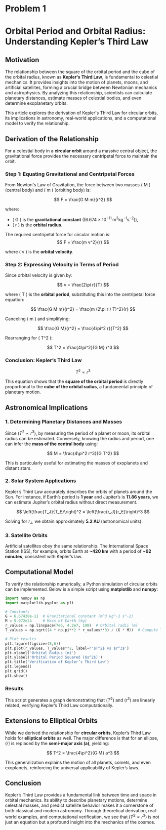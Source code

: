 # Problem 1
# Orbital Period and Orbital Radius: Understanding Kepler’s Third Law  

## Motivation  

The relationship between the square of the orbital period and the cube of the orbital radius, known as **Kepler's Third Law**, is fundamental to celestial mechanics. It provides insights into the motion of planets, moons, and artificial satellites, forming a crucial bridge between Newtonian mechanics and astrophysics. By analyzing this relationship, scientists can calculate planetary distances, estimate masses of celestial bodies, and even determine exoplanetary orbits.  

This article explores the derivation of Kepler's Third Law for circular orbits, its implications in astronomy, real-world applications, and a computational model to verify the relationship.  

## Derivation of the Relationship  

For a celestial body in a **circular orbit** around a massive central object, the gravitational force provides the necessary centripetal force to maintain the orbit.  

### Step 1: Equating Gravitational and Centripetal Forces  

From Newton's Law of Gravitation, the force between two masses \( M \) (central body) and \( m \) (orbiting body) is:  

$$
F = \frac{G M m}{r^2}
$$

where:  
- \( G \) is the **gravitational constant** ($(6.674 \times 10^{-11} \, \text{m}^3\text{kg}^{-1}\text{s}^{-2}$)),  
- \( r \) is the **orbital radius**.  

The required centripetal force for circular motion is:  
$$
F = \frac{m v^2}{r}
$$

where \( v \) is the **orbital velocity**.  

### Step 2: Expressing Velocity in Terms of Period  

Since orbital velocity is given by:

$$
v = \frac{2\pi r}{T}
$$

where \( T \) is the **orbital period**, substituting this into the centripetal force equation:

$$
\frac{G M m}{r^2} = \frac{m (2\pi r / T)^2}{r}
$$

Canceling \( m \) and simplifying:

$$
\frac{G M}{r^2} = \frac{4\pi^2 r}{T^2}
$$

Rearranging for \( T^2 \):

$$
T^2 = \frac{4\pi^2}{G M} r^3
$$

### Conclusion: Kepler’s Third Law  

$$
T^2 \propto r^3
$$

This equation shows that the **square of the orbital period** is directly proportional to the **cube of the orbital radius**, a fundamental principle of planetary motion.  

## Astronomical Implications  

### 1. **Determining Planetary Distances and Masses**  
Since $(T^2 \propto r^3$), by measuring the period of a planet or moon, its orbital radius can be estimated. Conversely, knowing the radius and period, one can infer the **mass of the central body** using:  

$$
M = \frac{4\pi^2 r^3}{G T^2}
$$

This is particularly useful for estimating the masses of exoplanets and distant stars.  

### 2. **Solar System Applications**  
Kepler’s Third Law accurately describes the orbits of planets around the Sun. For instance, if Earth’s period is **1 year** and Jupiter’s is **11.86 years**, we can estimate Jupiter’s orbital radius without direct measurement.  

$$
\left(\frac{T_J}{T_E}\right)^2 = \left(\frac{r_J}{r_E}\right)^3
$$

Solving for $r_J$, we obtain approximately **5.2 AU** (astronomical units).  

### 3. **Satellite Orbits**  
Artificial satellites obey the same relationship. The International Space Station (ISS), for example, orbits Earth at **~420 km** with a period of **~92 minutes**, consistent with Kepler’s law.  

## Computational Model  

To verify the relationship numerically, a Python simulation of circular orbits can be implemented. Below is a simple script using **matplotlib** and **numpy**:  

```python
import numpy as np
import matplotlib.pyplot as plt

# Constants
G = 6.67430e-11  # Gravitational constant (m^3 kg^-1 s^-2)
M = 5.972e24     # Mass of Earth (kg)
r_values = np.linspace(7e6, 4.2e7, 100)  # Orbital radii (m)
T_values = np.sqrt((4 * np.pi**2 * r_values**3) / (G * M))  # Compute T from Kepler's 3rd law

# Plot results
plt.figure(figsize=(8,6))
plt.plot(r_values, T_values**2, label=r'$T^2$ vs $r^3$')
plt.xlabel('Orbital Radius (m)')
plt.ylabel('Orbital Period Squared ($s^2$)')
plt.title('Verification of Kepler’s Third Law')
plt.legend()
plt.grid()
plt.show()
```

### Results  

This script generates a graph demonstrating that $(T^2$) and $(r^3$) are linearly related, verifying Kepler’s Third Law computationally.  

## Extensions to Elliptical Orbits  

While we derived the relationship for **circular orbits**, Kepler’s Third Law holds for **elliptical orbits** as well. The major difference is that for an ellipse, $(r$) is replaced by the **semi-major axis (a)**, yielding:  

$$
T^2 = \frac{4\pi^2}{G M} a^3
$$

This generalization explains the motion of all planets, comets, and even exoplanets, reinforcing the universal applicability of Kepler’s laws.  

## Conclusion  

Kepler’s Third Law provides a fundamental link between time and space in orbital mechanics. Its ability to describe planetary motions, determine celestial masses, and predict satellite behavior makes it a cornerstone of both classical and modern astronomy. Through theoretical derivation, real-world examples, and computational verification, we see that $(T^2 \propto r^3$) is not just an equation but a profound insight into the mechanics of the cosmos.